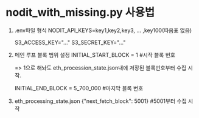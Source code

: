 # nodit_with_missing.py 사용법

1. .env파일 형식
    NODIT_API_KEYS=key1,key2,key3, ... ,key100(따옴표 없음)
   
    S3_ACCESS_KEY="..."
    S3_SECRET_KEY="..."

3. 메인 루프 블록 범위 설정
    INITIAL_START_BLOCK = 1         #시작 블록 번호

   => 1으로 해놔도 eth_procession_state.json내에 저장된 블록번호부터 수집 시작.
   
    INITIAL_END_BLOCK   = 5_700_000 #마지막 블록 번호

5. eth_processing_state.json 
    {"next_fetch_block": 5001} #5001부터 수집 시작

